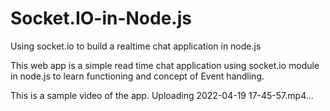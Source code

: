 # Socket.IO-in-Node.js
Using socket.io to build a realtime chat application in node.js

This web app is a simple read time chat application using socket.io module in node.js to learn functioning and concept of Event handling. 

This is a sample video of the app. 
Uploading 2022-04-19 17-45-57.mp4…
